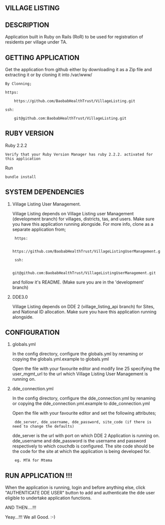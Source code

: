 VILLAGE LISTING
---------------

DESCRIPTION
-----------

Application built in Ruby on Rails (RoR) to be used for registration of residents per village under TA.

GETTING APPLICATION
-------------------

Get the application from github either by downloading it as a Zip file and extracting it 
or by cloning it into /var/www/

	By Clonning;

	https:
	
		https://github.com/BaobabHealthTrust/VillageListing.git

	ssh:
	
		git@github.com:BaobabHealthTrust/VillageListing.git

RUBY VERSION
------------

Ruby 2.2.2

	Verify that your Ruby Version Manager has ruby 2.2.2. activated for this application

Run

	bundle install

SYSTEM DEPENDENCIES
-------------------
	
1. Village Listing User Management. 

	Village Listing depends on Village Listing user Management (development branch) for villages,
	districts, tas, and users. Make sure you have this application running alongside. 
	For more info, clone as a separate application from;

		https:
			
			https://github.com/BaobabHealthTrust/VillageListingUserManagement.git

		ssh:

			git@github.com:BaobabHealthTrust/VillageListingUserManagement.git

	and follow it's README. (Make sure you are in the 'development' branch)

2. DDE3.0

	Village Listing depends on DDE 2 (village_listing_api branch) for Sites, and National ID allocation.
	Make sure you have this application running alongside.

CONFIGURATION
-------------

1. globals.yml
	
	In the config directory, configure the globals.yml by renaming or copying the globals.yml.example to globals.yml

	Open the file with your favourite editor and modify line 25 specifying the user_mgmt_url to the url which 
	Village Listing User Management is running on. 

2. dde_connection.yml

	In the config directory, configure the dde_connection.yml by renaming or copying the dde_connection.yml.example to dde_connection.yml 

	Open the file with your favourite editor and set the following attributes;

		dde_server, dde_username, dde_password, site_code (if there is need to change the defaults)

	dde_server is the url with port on which DDE 2 Application is running on. 
	dde_username and dde_password is the username and password respectively to which couchdb is configured.
	The site code should be the code for the site at which the application is being developed for.

		eg. MTA for Mtema

RUN APPLICATION !!!
------------------
When the application is running, login and before anything else, click "AUTHENTICATE DDE USER" button to add and authenticate the dde user eligible to undertake application functions.


AND THEN....!!!


Yeay...!!! We all Good. :-) 
